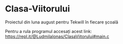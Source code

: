 # Clasa-Viitorului
Proiectul din luna august pentru Tekwill în fiecare școală

Pentru a rula programul accesați acest link: https://repl.it/@LudmilaIonas/ClasaViitorului#main.c
